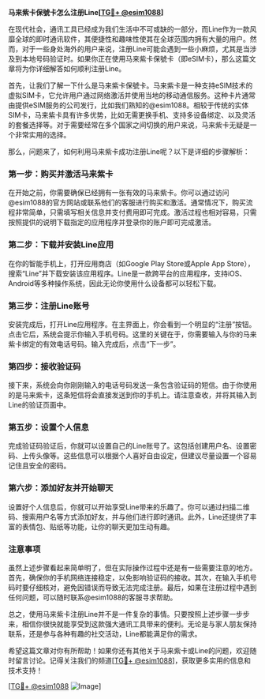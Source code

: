 **马来紫卡保號卡怎么注册Line[[TG💪+ @esim1088](https://t.me/s/esim1088)]**

在现代社会，通讯工具已经成为我们生活中不可或缺的一部分，而Line作为一款风靡全球的即时通讯软件，其便捷性和趣味性使其在全球范围内拥有大量的用户。然而，对于一些身处海外的用户来说，注册Line可能会遇到一些小麻烦，尤其是当涉及到本地号码验证时。如果你正在使用马来紫卡保號卡（即eSIM卡），那么这篇文章将为你详细解答如何顺利注册Line。

首先，让我们了解一下什么是马来紫卡保號卡。马来紫卡是一种支持eSIM技术的虚拟SIM卡，它允许用户通过网络激活并使用当地的移动通信服务。这种卡片通常由提供eSIM服务的公司发行，比如我们熟知的@esim1088。相较于传统的实体SIM卡，马来紫卡具有许多优势，比如无需更换手机、支持多设备绑定、以及灵活的套餐选择等。对于需要经常在多个国家之间切换的用户来说，马来紫卡无疑是一个非常实用的选择。

那么，问题来了，如何利用马来紫卡成功注册Line呢？以下是详细的步骤解析：

### 第一步：购买并激活马来紫卡

在开始之前，你需要确保已经拥有一张有效的马来紫卡。你可以通过访问@esim1088的官方网站或联系他们的客服进行购买和激活。通常情况下，购买流程非常简单，只需填写相关信息并支付费用即可完成。激活过程也相对容易，只需按照提供的说明下载指定的应用程序并登录你的账户即可完成激活。

### 第二步：下载并安装Line应用

在你的智能手机上，打开应用商店（如Google Play Store或Apple App Store），搜索“Line”并下载安装该应用程序。Line是一款跨平台的应用程序，支持iOS、Android等多种操作系统，因此无论你使用什么设备都可以轻松下载。

### 第三步：注册Line账号

安装完成后，打开Line应用程序。在主界面上，你会看到一个明显的“注册”按钮。点击它后，系统会提示你输入手机号码。这里的关键在于，你需要输入与你的马来紫卡绑定的有效电话号码。输入完成后，点击“下一步”。

### 第四步：接收验证码

接下来，系统会向你刚刚输入的电话号码发送一条包含验证码的短信。由于你使用的是马来紫卡，这条短信将会直接发送到你的手机上。请注意查收，并将其输入到Line的验证页面中。

### 第五步：设置个人信息

完成验证码验证后，你就可以设置自己的Line账号了。这包括创建用户名、设置密码、上传头像等。这些信息可以根据个人喜好自由设定，但建议尽量设置一个容易记住且安全的密码。

### 第六步：添加好友并开始聊天

设置好个人信息后，你就可以开始享受Line带来的乐趣了。你可以通过扫描二维码、搜索用户名等方式添加好友，并与他们进行即时通讯。此外，Line还提供了丰富的表情包、贴纸等功能，让你的聊天更加生动有趣。

### 注意事项

虽然上述步骤看起来简单明了，但在实际操作过程中还是有一些需要注意的地方。首先，确保你的手机网络连接稳定，以免影响验证码的接收。其次，在输入手机号码时要仔细核对，避免因错误而导致无法完成注册。最后，如果在注册过程中遇到任何问题，可以随时联系@esim1088的客服寻求帮助。

总之，使用马来紫卡注册Line并不是一件复杂的事情。只要按照上述步骤一步步来，相信你很快就能享受到这款强大通讯工具带来的便利。无论是与家人朋友保持联系，还是参与各种有趣的社交活动，Line都能满足你的需求。

希望这篇文章对你有所帮助！如果你还有其他关于马来紫卡或Line的问题，欢迎随时留言讨论。记得关注我们的频道[[TG💪+ @esim1088](https://t.me/s/esim1088)]，获取更多实用的信息和技术支持！

[[TG💪+ @esim1088](https://t.me/s/esim1088) ![Image](https://i.postimg.cc/4NQfJmqS/Snipaste-2025-05-13-00-14-12.png)]